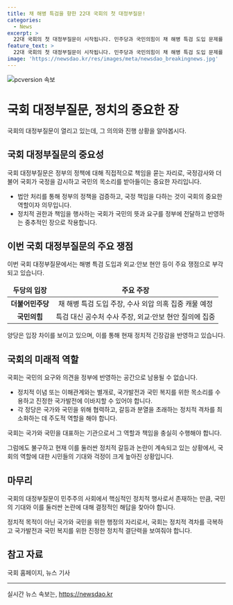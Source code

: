```yaml
---
title: 채 해병 특검을 향한 22대 국회의 첫 대정부질문!
categories:
  - News
excerpt: >
  22대 국회의 첫 대정부질문이 시작됩니다. 민주당과 국민의힘이 채 해병 특검 도입 문제를 두고 대립하고 있습니다. 이에 따라 국회는 정치·외교·통일·안보 분야를 시작으로 사흘 동안 진행될 대정부질문에 관심이 쏠립니다. 민주당은 대정부질문 후 채 해병 특검법을 상정할 계획이고, 국민의힘은 필리버스터를 통해 야당의 법안 처리에 항의할 것으로 전해졌습니다. 또한, 화성 아리셀 공장 화재와 이재명 대표의 전 국민 25만 원 지원법 등이 행안위와 기획재정위 전체회의에서 논의될 예정입니다.
feature_text: >
  22대 국회의 첫 대정부질문이 시작됩니다. 민주당과 국민의힘이 채 해병 특검 도입 문제를 두고 대립하고 있습니다. 이에 따라 국회는 정치·외교·통일·안보 분야를 시작으로 사흘 동안 진행될 대정부질문에 관심이 쏠립니다. 민주당은 대정부질문 후 채 해병 특검법을 상정할 계획이고, 국민의힘은 필리버스터를 통해 야당의 법안 처리에 항의할 것으로 전해졌습니다. 또한, 화성 아리셀 공장 화재와 이재명 대표의 전 국민 25만 원 지원법 등이 행안위와 기획재정위 전체회의에서 논의될 예정입니다.
image: 'https://newsdao.kr/res/images/meta/newsdao_breakingnews.jpg'
---
```


<p><img src="https://newsdao.kr/res/images/meta/newsdao_breakingnews.jpg" alt="pcversion 속보" /></p>

<h1>국회 대정부질문, 정치의 중요한 장</h1>

<p data-ke-size="size16">국회의 대정부질문이 열리고 있는데, 그 의의와 진행 상황을 알아봅시다.</p>

<h2 data-ke-size="size26">국회 대정부질문의 중요성</h2>

<p data-ke-size="size16">국회 대정부질문은 정부의 정책에 대해 직접적으로 책임을 묻는 자리로, 국정감사와 더불어 국회가 국정을 감시하고 국민의 목소리를 받아들이는 중요한 자리입니다.</p>

<ul>
<li>법안 처리를 통해 정부의 정책을 검증하고, 국정 책임을 다하는 것이 국회의 중요한 역할이자 의무입니다.</li>
<li>정치적 권한과 책임을 행사하는 국회가 국민의 뜻과 요구를 정부에 전달하고 반영하는 중추적인 장으로 작용합니다.</li>
</ul>

<h2 data-ke-size="size26">이번 국회 대정부질문의 주요 쟁점</h2>

<p data-ke-size="size16">이번 국회 대정부질문에서는 해병 특검 도입과 외교·안보 현안 등이 주요 쟁점으로 부각되고 있습니다.</p>

<table>
<thead>
<tr>
<td style="text-align: center; height: 17px;"><b>두당의 입장</b></td>
<td style="text-align: center; height: 17px;"><b>주요 주장</b></td>
</tr>
</thead>
<tbody>
<tr>
<td style="text-align: center; height: 17px;"><b>더불어민주당</b></td>
<td style="text-align: center; height: 17px;">채 해병 특검 도입 주장, 수사 외압 의혹 집중 캐물 예정</td>
</tr>
<tr>
<td style="text-align: center; height: 17px;"><b>국민의힘</b></td>
<td style="text-align: center; height: 17px;">특검 대신 공수처 수사 주장, 외교·안보 현안 질의에 집중</td>
</tr>
</tbody>
</table>

<p data-ke-size="size16">양당은 입장 차이를 보이고 있으며, 이를 통해 현재 정치적 긴장감을 반영하고 있습니다.</p>

<h2 data-ke-size="size26">국회의 미래적 역할</h2>

<p data-ke-size="size16">국회는 국민의 요구와 의견을 정부에 반영하는 공간으로 남용될 수 없습니다.</p>

<ul>
<li>정치적 이념 또는 이해관계와는 별개로, 국가발전과 국민 복지를 위한 목소리를 수용하고 진정한 국가발전에 이바지할 수 있어야 합니다.</li>
<li>각 정당은 국가와 국민을 위해 협력하고, 갈등과 분열을 초래하는 정치적 격차를 최소화하는 데 주도적 역할을 해야 합니다.</li>
</ul>

<p data-ke-size="size16">국회는 국가와 국민을 대표하는 기관으로서 그 역할과 책임을 충실히 수행해야 합니다.</p>

<p data-ke-size="size16">그럼에도 불구하고 현재 이를 둘러싼 정치적 갈등과 논란이 계속되고 있는 상황에서, 국회의 역할에 대한 시민들의 기대와 걱정이 크게 높아진 상황입니다.</p>

<h2 data-ke-size="size26">마무리</h2>

<p data-ke-size="size16">국회의 대정부질문이 민주주의 사회에서 핵심적인 정치적 행사로서 존재하는 만큼, 국민의 기대와 이를 둘러싼 논란에 대해 결정적인 해답을 찾아야 합니다.</p>

<p data-ke-size="size16">정치적 목적이 아닌 국가와 국민을 위한 행정의 자리로서, 국회는 정치적 격차를 극복하고 국가발전과 국민 복지를 위한 진정한 정치적 결단력을 보여줘야 합니다.</p>

<h2 data-ke-size="size26">참고 자료</h2>

<p data-ke-size="size16">국회 홈페이지, 뉴스 기사</p>

<hr>
실시간 뉴스 속보는, <a href="https://newsdao.kr" rel="dofollow">https://newsdao.kr</a>


